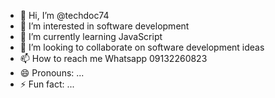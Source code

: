 - 👋 Hi, I’m @techdoc74
- 👀 I’m interested in software development 
- 🌱 I’m currently learning JavaScript 
- 💞️ I’m looking to collaborate on software development ideas 
- 📫 How to reach me Whatsapp 09132260823
- 😄 Pronouns: ...
- ⚡ Fun fact: ...

<!---
techdoc74/techdoc74 is a ✨ special ✨ repository because its `README.md` (this file) appears on your GitHub profile.
You can click the Preview link to take a look at your changes.
--->

